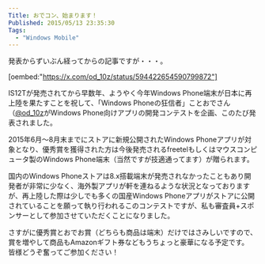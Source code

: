 ```yaml
---
Title: おでコン、始まります！
Published: 2015/05/13 23:35:30
Tags:
  - "Windows Mobile"
---
```

発表からずいぶん経ってからの記事ですが・・・。  

[oembed:"https://x.com/od_10z/status/594422654590799872"]

IS12Tが発売されてから早数年、ようやく今年Windows Phone端末が日本に再上陸を果たすことを祝して、「Windows Phoneの狂信者」ことおでさん（[@od_10z](https://x.com/od_10z/)がWindows Phone向けアプリの開発コンテストを企画、このたび発表されました。  

2015年6月～8月末までにストアに新規公開されたWindows Phoneアプリが対象となり、優秀賞を獲得された方は今後発売されるfreetelもしくはマウスコンピュータ製のWindows Phone端末（当然ですが技適通ってます）が贈られます。  

国内のWindows Phoneストアは8.x搭載端末が発売されなかったこともあり開発者が非常に少なく、海外製アプリが軒を連ねるような状況となっておりますが、再上陸した際は少しでも多くの国産Windows Phoneアプリがストアに公開されていることを願って執り行われるこのコンテストですが、私も審査員+スポンサーとして参加させていただくことになりました。  

さすがに優秀賞とおでお賞（どちらも商品は端末）だけではさみしいですので、賞を増やして商品もAmazonギフト券などもうちょっと豪華になる予定です。  
皆様どうぞ奮ってご参加ください！